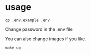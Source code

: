 # usage
```
cp .env.example .env
```
Change password in the .env file  

You can also change images if you like.
```
make up
```
